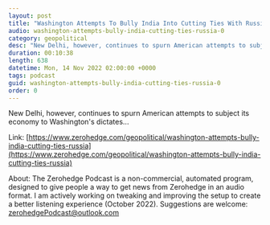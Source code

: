 ```yaml
---
layout: post
title: "Washington Attempts To Bully India Into Cutting Ties With Russia"
audio: washington-attempts-bully-india-cutting-ties-russia-0
category: geopolitical
desc: "New Delhi, however, continues to spurn American attempts to subject its economy to Washington's dictates..."
duration: 00:10:38
length: 638
datetime: Mon, 14 Nov 2022 02:00:00 +0000
tags: podcast
guid: washington-attempts-bully-india-cutting-ties-russia-0
order: 0
---
```

New Delhi, however, continues to spurn American attempts to subject its economy to Washington's dictates...

Link: [https://www.zerohedge.com/geopolitical/washington-attempts-bully-india-cutting-ties-russia](https://www.zerohedge.com/geopolitical/washington-attempts-bully-india-cutting-ties-russia)

About: The Zerohedge Podcast is a non-commercial, automated program, designed to give people a way to get news from Zerohedge in an audio format.  I am actively working on tweaking and improving the setup to create a better listening experience (October 2022).  Suggestions are welcome: [zerohedgePodcast@outlook.com](mailto:zerohedgePodcast@outlook.com)
